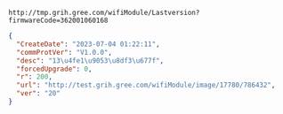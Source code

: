 `http://tmp.grih.gree.com/wifiModule/Lastversion?firmwareCode=362001060168`

```json
{
  "CreateDate": "2023-07-04 01:22:11",
  "commProtVer": "V1.0.0",
  "desc": "13\u4fe1\u9053\u8df3\u677f",
  "forcedUpgrade": 0,
  "r": 200,
  "url": "http://test.grih.gree.com/wifiModule/image/17780/786432",
  "ver": "20"
}
```